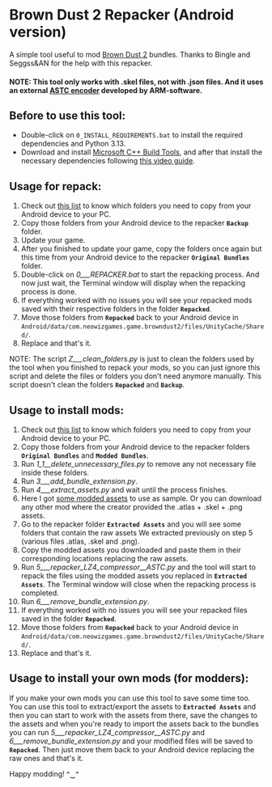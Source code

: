 # Brown Dust 2 Repacker (Android version)
A simple tool useful to mod [Brown Dust 2](https://www.browndust2.com/en-us/) bundles. Thanks to Bingle and Seggss&AN for the help with this repacker.


#### NOTE: This tool only works with .skel files, not with .json files. And it uses an external [ASTC encoder](https://github.com/ARM-software/astc-encoder) developed by ARM-software.

## Before to use this tool:

  - Double-click on `0_INSTALL_REQUIREMENTS.bat` to install the required dependencies and Python 3.13.
  - Download and install [Microsoft C++ Build Tools](https://aka.ms/vs/17/release/vs_BuildTools.exe), and after that install the necessary dependencies following [this video guide](https://files.catbox.moe/vqsuix.mp4).



## Usage for repack:

1. Check out [this list](https://kxdekxde.github.io/bd2-parentfolders/characters.html) to know which folders you need to copy from your Android device to your PC. 
2. Copy those folders from your Android device to the repacker **`Backup`** folder.
3. Update your game.
4. After you finished to update your game, copy the folders once again but this time from your Android device to the repacker **`Original Bundles`** folder.
5. Double-click on _0___REPACKER.bat_ to start the repacking process. And now just wait, the Terminal window will display when the repacking process is done.
6. If everything worked with no issues you will see your repacked mods saved with their respective folders in the folder **`Repacked`**.
7. Move those folders from **`Repacked`** back to your Android device in `Android/data/com.neowizgames.game.browndust2/files/UnityCache/Shared/`.
8. Replace and that's it.

NOTE: The script _Z___clean_folders.py_ is just to clean the folders used by the tool when you finished to repack your mods, so you can just ignore this script and delete the files or folders you don't need anymore manually. This script doesn't clean the folders **`Repacked`** and **`Backup`**.


## Usage to install mods:

1. Check out [this list](https://kxdekxde.github.io/bd2-parentfolders/characters.html) to know which folders you need to copy from your Android device to your PC. 
2. Copy those folders from your Android device to the repacker folders **`Original Bundles`** and **`Modded Bundles`**.
3. Run _1_1__delete_unnecessary_files.py_ to remove any not necessary file inside these folders.
4. Run _3___add_bundle_extension.py_.
5. Run _4___extract_assets.py_ and wait until the process finishes.
6. Here I got [some modded assets](https://mega.nz/folder/kDsGiCDC#aTgZj_2lQJ4Qxj4NI-duYg) to use as sample. Or you can download any other mod where the creator provided the .atlas + .skel + .png assets.
7. Go to the repacker folder **`Extracted Assets`** and you will see some folders that contain the raw assets We extracted previously on step 5 (various files .atlas, .skel and .png).
8. Copy the modded assets you downloaded and paste them in their corresponding locations replacing the raw assets.
9. Run _5___repacker_LZ4_compressor__ASTC.py_ and the tool will start to repack the files using the modded assets you replaced in **`Extracted Assets`**. The Terminal window will close when the repacking process is completed.
10. Run _6___remove_bundle_extension.py_.
11. If everything worked with no issues you will see your repacked files saved in the folder **`Repacked`**.
12. Move those folders from **`Repacked`** back to your Android device in `Android/data/com.neowizgames.game.browndust2/files/UnityCache/Shared/`.
13. Replace and that's it.


## Usage to install your own mods (for modders):

If you make your own mods you can use this tool to save some time too. You can use this tool to extract/export the assets to **`Extracted Assets`** and then you can start to work with the assets from there, save the changes to the assets and when you're ready to import the assets back to the bundles you can run _5___repacker_LZ4_compressor__ASTC.py_ and _6___remove_bundle_extension.py_ and your modified files will be saved to **`Repacked`**. Then just move them back to your Android device replacing the raw ones and that's it.


Happy modding! ^‿^
